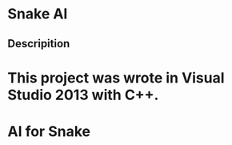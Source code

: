 Snake AI
=====


Descripition
-----
This project was wrote in Visual Studio 2013 with C++.
=======
AI for Snake
=====
